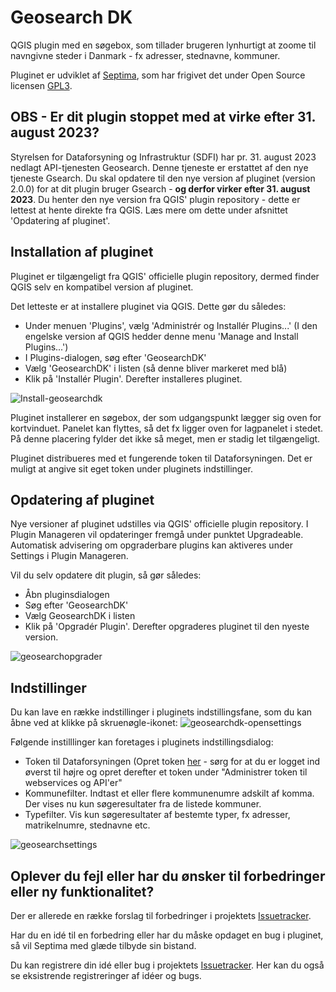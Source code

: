 Geosearch DK
==============

QGIS plugin med en søgebox, som tillader brugeren lynhurtigt at zoome til navngivne steder i Danmark - fx adresser, stednavne, kommuner.

Pluginet er udviklet af [Septima](http://www.septima.dk), som har frigivet det under Open Source licensen [GPL3](http://www.gnu.org/licenses/gpl.html).

OBS - Er dit plugin stoppet med at virke efter 31. august 2023?
--------------
Styrelsen for Dataforsyning og Infrastruktur (SDFI) har pr. 31. august 2023 nedlagt API-tjenesten Geosearch. Denne tjeneste er erstattet af den nye tjeneste Gsearch. Du skal opdatere til den nye version af pluginet (version 2.0.0) for at dit plugin bruger Gsearch - **og derfor virker efter 31. august 2023**. Du henter den nye version fra QGIS' plugin repository - dette er lettest at hente direkte fra QGIS. Læs mere om dette under afsnittet 'Opdatering af pluginet'.

Installation af pluginet
--------------
Pluginet er tilgængeligt fra QGIS' officielle plugin repository, dermed finder QGIS selv en kompatibel version af pluginet.

Det letteste er at installere pluginet via QGIS. Dette gør du således:
   * Under menuen 'Plugins', vælg 'Administrér og Installér Plugins...' (I den engelske version af QGIS hedder denne menu 'Manage and Install Plugins...')
   * I Plugins-dialogen, søg efter 'GeosearchDK'
   * Vælg 'GeosearchDK' i listen (så denne bliver markeret med blå)
   * Klik på 'Installér Plugin'. Derefter installeres pluginet.

![Install-geosearchdk](https://github.com/Septima/qgis-geosearch/assets/16276034/3b5a5d6c-70fe-49a0-9372-1fdb18585831)


Pluginet installerer en søgebox, der som udgangspunkt lægger sig oven for kortvinduet. Panelet kan flyttes, så det fx ligger oven for lagpanelet i stedet. På denne placering fylder det ikke så meget, men er stadig let tilgængeligt.

Pluginet distribueres med et fungerende token til Dataforsyningen. Det er muligt at angive sit eget token under pluginets indstillinger.

Opdatering af pluginet
--------------
Nye versioner af pluginet udstilles via QGIS' officielle plugin repository. I Plugin Manageren vil opdateringer fremgå under punktet Upgradeable. Automatisk advisering om opgraderbare plugins kan aktiveres under Settings i Plugin Manageren.

Vil du selv opdatere dit plugin, så gør således:
   * Åbn pluginsdialogen
   * Søg efter 'GeosearchDK'
   * Vælg GeosearchDK i listen
   * Klik på 'Opgradér Plugin'. Derefter opgraderes pluginet til den nyeste version.

![geosearchopgrader](https://github.com/Septima/qgis-geosearch/assets/16276034/58e8fd02-a770-4931-9079-8e949e3f97a3)


Indstillinger
-----------------
Du kan lave en række indstillinger i pluginets indstillingsfane, som du kan åbne ved at klikke på skruenøgle-ikonet:
![geosearchdk-opensettings](https://github.com/Septima/qgis-geosearch/assets/16276034/3f56d335-7397-4779-b7b0-c39e811fd9eb)

Følgende instilllinger kan foretages i pluginets indstillingsdialog:
- Token til Dataforsyningen (Opret token [her]([https://dataforsyningen.dk/user#token](https://dataforsyningen.dk/)) - sørg for at du er logget ind øverst til højre og opret derefter et token under "Administrer token til webservices og API'er"
- Kommunefilter. Indtast et eller flere kommunenumre adskilt af komma. Der vises nu kun søgeresultater fra de listede kommuner.
- Typefilter. Vis kun søgeresultater af bestemte typer, fx adresser, matrikelnumre, stednavne etc.

![geosearchsettings](https://github.com/Septima/qgis-geosearch/assets/16276034/ffcfe419-38af-4ed1-80f8-bc2264919fb0)


Oplever du fejl eller har du ønsker til forbedringer eller ny funktionalitet?
-----------------
Der er allerede en række forslag til forbedringer i projektets [Issuetracker](../../issues).

Har du en idé til en forbedring eller har du måske opdaget en bug i pluginet, så vil Septima med glæde tilbyde sin bistand.

Du kan registrere din idé eller bug i projektets [Issuetracker](../../issues). Her kan du også se eksistrende registreringer af idéer og bugs.
